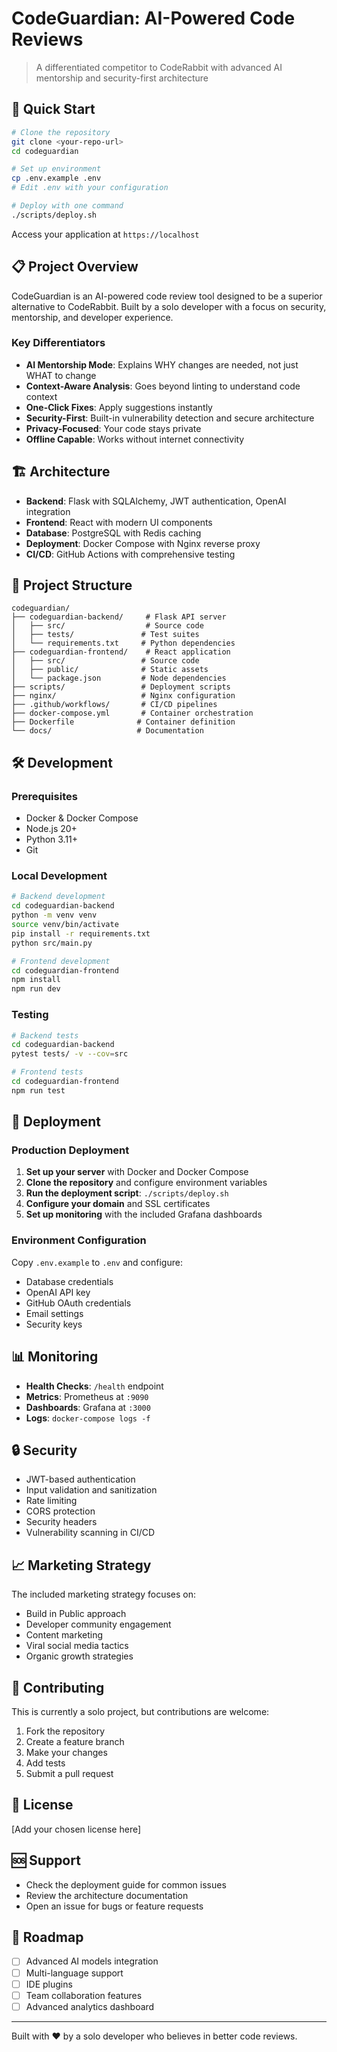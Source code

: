 # CodeGuardian: AI-Powered Code Reviews

> A differentiated competitor to CodeRabbit with advanced AI mentorship and security-first architecture

## 🚀 Quick Start

```bash
# Clone the repository
git clone <your-repo-url>
cd codeguardian

# Set up environment
cp .env.example .env
# Edit .env with your configuration

# Deploy with one command
./scripts/deploy.sh
```

Access your application at `https://localhost`

## 📋 Project Overview

CodeGuardian is an AI-powered code review tool designed to be a superior alternative to CodeRabbit. Built by a solo developer with a focus on security, mentorship, and developer experience.

### Key Differentiators

- **AI Mentorship Mode**: Explains WHY changes are needed, not just WHAT to change
- **Context-Aware Analysis**: Goes beyond linting to understand code context
- **One-Click Fixes**: Apply suggestions instantly
- **Security-First**: Built-in vulnerability detection and secure architecture
- **Privacy-Focused**: Your code stays private
- **Offline Capable**: Works without internet connectivity

## 🏗️ Architecture

- **Backend**: Flask with SQLAlchemy, JWT authentication, OpenAI integration
- **Frontend**: React with modern UI components
- **Database**: PostgreSQL with Redis caching
- **Deployment**: Docker Compose with Nginx reverse proxy
- **CI/CD**: GitHub Actions with comprehensive testing

## 📁 Project Structure

```
codeguardian/
├── codeguardian-backend/     # Flask API server
│   ├── src/                  # Source code
│   ├── tests/               # Test suites
│   └── requirements.txt     # Python dependencies
├── codeguardian-frontend/    # React application
│   ├── src/                 # Source code
│   ├── public/              # Static assets
│   └── package.json         # Node dependencies
├── scripts/                 # Deployment scripts
├── nginx/                   # Nginx configuration
├── .github/workflows/       # CI/CD pipelines
├── docker-compose.yml       # Container orchestration
├── Dockerfile              # Container definition
└── docs/                   # Documentation
```

## 🛠️ Development

### Prerequisites

- Docker & Docker Compose
- Node.js 20+
- Python 3.11+
- Git

### Local Development

```bash
# Backend development
cd codeguardian-backend
python -m venv venv
source venv/bin/activate
pip install -r requirements.txt
python src/main.py

# Frontend development
cd codeguardian-frontend
npm install
npm run dev
```

### Testing

```bash
# Backend tests
cd codeguardian-backend
pytest tests/ -v --cov=src

# Frontend tests
cd codeguardian-frontend
npm run test
```

## 🚢 Deployment

### Production Deployment

1. **Set up your server** with Docker and Docker Compose
2. **Clone the repository** and configure environment variables
3. **Run the deployment script**: `./scripts/deploy.sh`
4. **Configure your domain** and SSL certificates
5. **Set up monitoring** with the included Grafana dashboards

### Environment Configuration

Copy `.env.example` to `.env` and configure:

- Database credentials
- OpenAI API key
- GitHub OAuth credentials
- Email settings
- Security keys

## 📊 Monitoring

- **Health Checks**: `/health` endpoint
- **Metrics**: Prometheus at `:9090`
- **Dashboards**: Grafana at `:3000`
- **Logs**: `docker-compose logs -f`

## 🔒 Security

- JWT-based authentication
- Input validation and sanitization
- Rate limiting
- CORS protection
- Security headers
- Vulnerability scanning in CI/CD

## 📈 Marketing Strategy

The included marketing strategy focuses on:

- Build in Public approach
- Developer community engagement
- Content marketing
- Viral social media tactics
- Organic growth strategies

## 🤝 Contributing

This is currently a solo project, but contributions are welcome:

1. Fork the repository
2. Create a feature branch
3. Make your changes
4. Add tests
5. Submit a pull request

## 📄 License

[Add your chosen license here]

## 🆘 Support

- Check the deployment guide for common issues
- Review the architecture documentation
- Open an issue for bugs or feature requests

## 🎯 Roadmap

- [ ] Advanced AI models integration
- [ ] Multi-language support
- [ ] IDE plugins
- [ ] Team collaboration features
- [ ] Advanced analytics dashboard

---

Built with ❤️ by a solo developer who believes in better code reviews.

